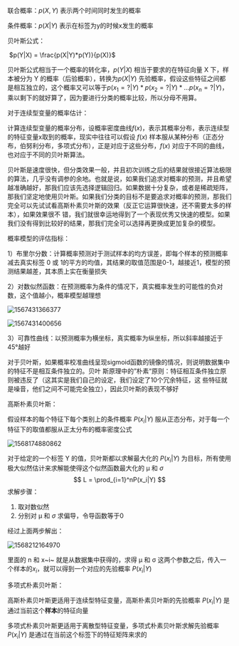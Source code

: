 



联合概率：$p(X, Y)$ 表示两个时间同时发生的概率

条件概率：$p(X| Y)$ 表示在标签为y的时候x发生的概率



贝叶斯公式：

​				$p(Y|X) = \frac{p(X|Y)*p(Y)}{p(X)}$	

贝叶斯公式相当于一个概率的转化率，$p(Y|X)$ 相当于要求的在特征向量 X 下，样本被分为 Y 的概率（后验概率），转换为$p(X|Y)$ 先验概率，假设这些特征之间都是相互独立的，这个概率又可以等于$p(x_1=?|Y) *p(x_2=?|Y)*...p(x_n=?|Y)$，乘以剩下的就好算了，因为要进行分类的概率比较，所以分母不用算。



对于连续型变量的概率估计：

计算连续型变量的概率分布，设概率密度曲线$f(x)$，表示其概率分布，表示连续型的特征变量x取到的概率，现实中往往可以假设 $f(x)$ 样本服从某种分布（正态分布，伯努利分布，多项式分布），正是对应于这些分布，$f(x)$ 对应于不同的曲线，也对应于不同的贝叶斯算法。



贝叶斯是速度很快，但分类效果一般，并且初次训练之后的结果就很接近算法极限 的算法，几乎没有调参的余地。也就是说，如果我们追求对概率的预测，并且希望越准确越好，那我们应该先选择逻辑回归。如果数据十分复杂，或者是稀疏矩阵，那我们坚定地使用贝叶斯。如果我们分类的目标不是要追求对概率的预测，那我们完全可以先试试看高斯朴素贝叶斯的效果（反正它运算很快速，还不需要太多的样本），如果效果很不 错，我们就很幸运地得到了一个表现优秀又快速的模型。如果我们没有得到比较好的结果，那我们完全可以选择再更换成更加复杂的模型。



概率模型的评估指标：

1）布里尔分数：计算概率预测对于测试样本的均方误差，即每个样本的预测概率减去真实标签 0 或 1的平方的均值，其结果的取值范围是0-1，越接近1，模型的预测结果越差，其本质上实在衡量损失

2）对数似然函数：在预测概率为条件的情况下，真实概率发生的可能性的负对数，这个值越小，概率模型越理想

![1567431366377](C:\Users\Liang\AppData\Roaming\Typora\typora-user-images\1567431366377.png)

![1567431400656](C:\Users\Liang\AppData\Roaming\Typora\typora-user-images\1567431400656.png)

3）可靠性曲线：以预测概率为横坐标，真实概率为纵坐标，所以斜率越接近于45°越好



对于贝叶斯，如果概率校准曲线呈现sigmoid函数的镜像的情况，则说明数据集中的特征不是相互条件独立的。贝叶 斯原理中的”朴素“原则：特征相互条件独立原则被违反了（这其实是我们自己的设定，我们设定了10个冗余特征，这 些特征就是噪音，他们之间不可能完全独立），因此贝叶斯的表现不够好



高斯朴素贝叶斯：

假设样本的每个特征下每个类别上的条件概率 $P(x_i|Y)$ 服从正态分布，对于每一个特征下的取值都服从正太分布的概率密度公式

![1568174880862](C:\Users\Liang\AppData\Roaming\Typora\typora-user-images\1568174880862.png)

对于给定的一个标签 Y 的值，贝叶斯都以求解最大化的 $P(x_i|Y)$ 为目标，所有使用极大似然估计来求解能使得这个似然函数最大化的 μ 和 *σ*
$$
L = \prod_{i=1}^nP(x_i|Y)
$$
求解步骤：

1. 取对数似然
2. 分别对 μ 和 *σ* 求偏导，令导函数等于0

经过上面两步解出：

![1568212164970](C:\Users\Liang\AppData\Roaming\Typora\typora-user-images\1568212164970.png)

里面的 n 和 x~i~ 就是从数据集中获得的，求得 μ 和 σ 这两个参数之后，传入一个样本的$x_i$，就可以得到一个对应的先验概率 $P(x_i|Y)$ 





多项式朴素贝叶斯：

高斯朴素贝叶斯更适用于连续型特征变量，高斯朴素贝叶斯的先验概率 $P(x_i|Y)$ 是通过当前这个**样本**的特征向量

多项式朴素贝叶斯更适用于离散型特征变量，多项式朴素贝叶斯求解先验概率 $P(x_i|Y)$ 是通过在当前这个标签下的特征矩阵来求的

